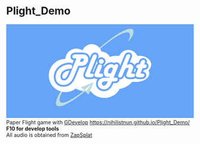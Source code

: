 # Plight_Demo
![Plight Logo](resources/Logob.png)
Paper Flight game with [GDevelop](https://gdevelop-app.com/) 
https://nihilistnun.github.io/Plight_Demo/  
**F10 for develop tools**  
All audio is obtained from [ZapSplat](www.zapsplat.com)
